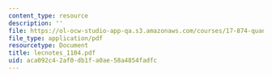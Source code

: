 ```yaml
---
content_type: resource
description: ''
file: https://ol-ocw-studio-app-qa.s3.amazonaws.com/courses/17-874-quantitative-research-methods-multivariate-spring-2004/aca092c42af0db1fa0ae58a4854fadfc_lecnotes_1104.pdf
file_type: application/pdf
resourcetype: Document
title: lecnotes_1104.pdf
uid: aca092c4-2af0-db1f-a0ae-58a4854fadfc
---
```

